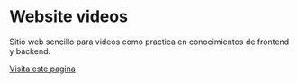 # Website videos

Sitio web sencillo para videos como practica en conocimientos de frontend y backend. 

[Visita este pagina](https://melkorval.github.io/)
